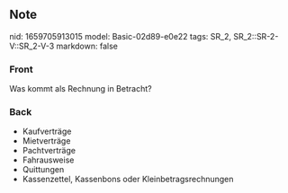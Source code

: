 ## Note
nid: 1659705913015
model: Basic-02d89-e0e22
tags: SR_2, SR_2::SR-2-V::SR_2-V-3
markdown: false

### Front
Was kommt als Rechnung in Betracht?

### Back
<ul>
  <li>Kaufverträge
  <li>Mietverträge
  <li>Pachtverträge
  <li>Fahrausweise
  <li>Quittungen
  <li>Kassenzettel, Kassenbons oder Kleinbetragsrechnungen
</ul>
